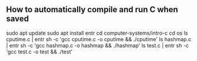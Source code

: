 ## How to automatically compile and run C when saved
sudo apt update
sudo apt install entr
cd computer-systems/intro-c
cd os
ls cputime.c | entr sh -c 'gcc cputime.c -o cputime && ./cputime'
ls hashmap.c | entr sh -c 'gcc hashmap.c -o hashmap && ./hashmap'
ls test.c | entr sh -c 'gcc test.c -o test && ./test'